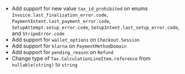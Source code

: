 * Add support for new value `tax_id_prohibited` on enums `Invoice.last_finalization_error.code`, `PaymentIntent.last_payment_error.code`, `SetupAttempt.setup_error.code`, `SetupIntent.last_setup_error.code`, and `StripeError.code`
* Add support for `wallet_options` on `Checkout.Session`
* Add support for `klarna` on `PaymentMethodDomain`
* Add support for `pending_reason` on `Refund`
* Change type of `Tax.CalculationLineItem.reference` from `nullable(string)` to `string`